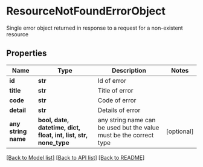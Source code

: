 # ResourceNotFoundErrorObject

Single error object returned in response to a request for a non-existent resource

## Properties
Name | Type | Description | Notes
------------ | ------------- | ------------- | -------------
**id** | **str** | Id of error | 
**title** | **str** | Title of error | 
**code** | **str** | Code of error | 
**detail** | **str** | Details of error | 
**any string name** | **bool, date, datetime, dict, float, int, list, str, none_type** | any string name can be used but the value must be the correct type | [optional]

[[Back to Model list]](../README.md#documentation-for-models) [[Back to API list]](../README.md#documentation-for-api-endpoints) [[Back to README]](../README.md)


